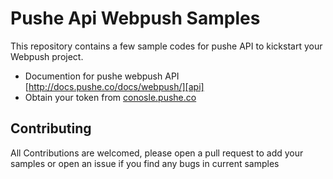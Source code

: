 # Pushe Api Webpush Samples

This repository contains a few sample codes for pushe API to kickstart your Webpush project.

  * Documention for pushe webpush API [http://docs.pushe.co/docs/webpush/][api]
  * Obtain your token from [conosle.pushe.co][console]

## Contributing

All Contributions are welcomed, please open a pull request to add your samples or open an issue if you find any bugs in current samples


[api]: https://docs.pushe.co/api/
[console]: https://console.pushe.co/